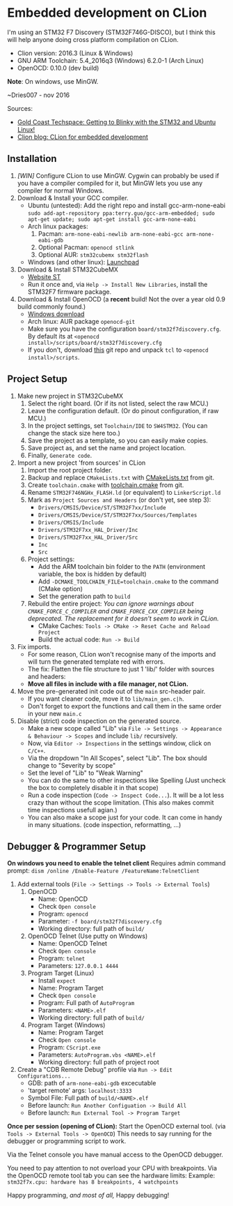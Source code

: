 Embedded development on CLion
=============================

I'm using an STM32 F7 Discovery (STM32F746G-DISCO), but I think this will help anyone doing cross platform compilation on CLion.

- Clion version: 2016.3 (Linux & Windows)
- GNU ARM Toolchain: 5.4_2016q3 (Windows) 6.2.0-1 (Arch Linux)
- OpenOCD: 0.10.0 (dev build)

**Note**: On windows, use MinGW.

~Dries007 - nov 2016

Sources: 
- [Gold Coast Techspace: Getting to Blinky with the STM32 and Ubuntu Linux!](https://gctechspace.org/2014/09/getting-to-blinky-with-the-stm32-and-ubuntu-linux/)
- [Clion blog: CLion for embedded development](https://blog.jetbrains.com/clion/2016/06/clion-for-embedded-development/)

Installation
------------

1. *[WIN]* Configure CLion to use MinGW.
	Cygwin can probably be used if you have a compiler compiled for it, but MinGW lets you use any compiler for normal Windows.
2. Download & Install your GCC compiler.
	- Ubuntu (untested):
        Add the right repo and install gcc-arm-none-eabi
	    `sudo add-apt-repository ppa:terry.guo/gcc-arm-embedded; sudo apt-get update; sudo apt-get install gcc-arm-none-eabi` 
	- Arch linux packages:
	    1. Pacman: `arm-none-eabi-newlib arm-none-eabi-gcc arm-none-eabi-gdb`
	    2. Optional Pacman: `openocd stlink`
	    3. Optional AUR: `stm32cubemx stm32flash`
	- Windows (and other linux):
		[Launchpad](https://launchpad.net/gcc-arm-embedded)
3. Download & Install STM32CubeMX
	- [Website ST](http://www.st.com/en/development-tools/stm32cubemx.html)
	- Run it once and, via `Help -> Install New Libraries`, install the STM32F7 firmware package.
4. Download & Install OpenOCD (a **recent** build! Not the over a year old 0.9 build commonly found.)
	- [Windows download](http://www.freddiechopin.info/en/download/category/10-openocd-dev)
	- Arch linux: AUR package `openocd-git`
	- Make sure you have the configuration `board/stm32f7discovery.cfg`.
	  By default its at `<openocd install>/scripts/board/stm32f7discovery.cfg`
	- If you don't, download [this](https://github.com/arduino/openOCD/tree/master/tcl) git repo and unpack `tcl` to `<openocd install>/scripts`.

Project Setup
-------------

1. Make new project in STM32CubeMX
	1. Select the right board. (Or if its not listed, select the raw MCU.)
	2. Leave the configuration default. (Or do pinout configuration, if raw MCU.)
	3. In the project settings, set `Toolchain/IDE` to `SW4STM32`.
		(You can change the stack size here too.)
	4. Save the project as a template, so you can easily make copies.
	5. Save project as, and set the name and project location.
    6. Finally, `Generate code`.
2. Import a new project 'from sources' in CLion
    1. Import the root project folder.
    2. Backup and replace `CMakeLists.txt` with [CMakeLists.txt](CMakeLists.txt) from git.
    3. Create `toolchain.cmake` with [toolchain.cmake](toolchain.cmake) from git.
    4. Rename `STM32F746NGHx_FLASH.ld` (or equivalent) to `LinkerScript.ld`
    5. Mark as `Project Sources and Headers` (or don't yet, see step 3):
        - `Drivers/CMSIS/Device/ST/STM32F7xx/Include`
        - `Drivers/CMSIS/Device/ST/STM32F7xx/Sources/Templates`
        - `Drivers/CMSIS/Include`
        - `Drivers/STM32F7xx_HAL_Driver/Inc`
        - `Drivers/STM32F7xx_HAL_Driver/Src`
        - `Inc`
        - `Src`
    6. Project settings:
        - Add the ARM toolchain bin folder to the `PATH` (environment variable, the box is hidden by default)
        - Add `-DCMAKE_TOOLCHAIN_FILE=toolchain.cmake` to the command (CMake option)
        - Set the generation path to `build`
    7. Rebuild the entire project:
        *You can ignore warnings about `CMAKE_FORCE_C_COMPILER` and `CMAKE_FORCE_CXX_COMPILER` being deprecated. The replacement for it doesn't seem to work in CLion.*
        - CMake Caches: `Tools -> CMake -> Reset Cache and Reload Project`
        - Build the actual code: `Run -> Build`
3. Fix imports.
    - For some reason, CLion won't recognise many of the imports and will turn the generated template red with errors.
    - The fix: Flatten the file structure to just 1 'lib/' folder with sources and headers:
    - **Move all files in include with a file manager, not CLion.**
4. Move the pre-generated init code out of the `main` src-header pair.
    - If you want cleaner code, move it to `lib/main_gen.c|h`.
    - Don't forget to export the functions and call them in the same order in your new `main.c`
5. Disable (strict) code inspection on the generated source.
    - Make a new scope called "Lib" via `File -> Settings -> Appearance & Behaviour -> Scopes` and include `lib/` recursively.
    - Now, via `Editor -> Inspections` in the settings window, click on `C/C++`.
    - Via the dropdown "In All Scopes", select "Lib". The box should change to "Severity by scope"
    - Set the level of "Lib" to "Weak Warning"
    - You can do the same to other inspections like Spelling (Just uncheck the box to completely disable it in that scope)
    - Run a code inspection (`Code -> Inspect Code...`). It will be a lot less crazy than without the scope limitation. (This also makes commit time inspections usefull agian.)
    - You can also make a scope just for your code. It can come in handy in many situations. (code inspection, reformatting, ...)

Debugger & Programmer Setup
---------------------------

**On windows you need to enable the telnet client** 
Requires admin command prompt: `dism /online /Enable-Feature /FeatureName:TelnetClient`

1. Add external tools (`File -> Settings -> Tools -> External Tools`)
    1. OpenOCD
        - Name: OpenOCD
        - Check `Open console`
        - Program: `openocd`
        - Parameter: `-f board/stm32f7discovery.cfg`
        - Working directory: full path of `build/`
    2. OpenOCD Telnet (Use putty on Windows)
        - Name: OpenOCD Telnet
        - Check `Open console`
        - Program: `telnet`
        - Parameters: `127.0.0.1 4444`
    3. Program Target (Linux)
        - Install `expect`
        - Name: Program Target
        - Check `Open console`
        - Program: Full path of `AutoProgram`
        - Parameters: `<NAME>.elf`
        - Working directory: full path of `build/`
    3. Program Target (Windows)
        - Name: Program Target
        - Check `Open console`
        - Program: `CScript.exe`
        - Parameters: `AutoProgram.vbs <NAME>.elf`
        - Working directory: full path of project root
2. Create a "CDB Remote Debug" profile via `Run -> Edit Configurations...`
    - GDB: path of `arm-none-eabi-gdb` excecutable
    - 'target remote' args: `localhost:3333`
    - Symbol File: Full path of `build/<NAME>.elf`
    - Before launch: `Run Another Configuation -> Build All`
    - Before launch: `Run External Tool -> Program Target`

**Once per session (opening of CLion):** 
Start the OpenOCD external tool. (via `Tools -> External Tools -> OpenOCD`)
This needs to say running for the debugger or programming script to work.

Via the Telnet console you have manual access to the OpenOCD debugger.

You need to pay attention to not overload your CPU with breakpoints.
Via the OpenOCD remote tool tab you can see the hardware limits:
Example: `stm32f7x.cpu: hardware has 8 breakpoints, 4 watchpoints`


Happy programming,
*and most of all,*
Happy debugging!

